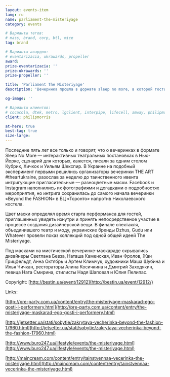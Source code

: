 ```yaml
---
layout: events-item
lang: ru
name: parliament-the-misteriyage
category: events

# Варианты тегов:
# mass, brand, corp, btl, mice
tag: brand 

# Варианты авардов:
# eventarizacia, ukrawards, propeller
award: 
prize-eventarizacia: ''
prize-ukrawards: ''
prize-propeller: ''

title: 'Parliament The Misteriyage‬'
description: 'Вечеринка прошла в формате sleep no more, в которой гости приняли непосредственное участие и привнесли последние штрихи в создание коллекции'

og-image: ''

# Варианты клиентов:
# cocacola, dtek, metro, lgclient, interpipe, lifecell, amway, philipmorris, olymp, maristela, udp, top, zefir, unicef, wog, sebbank, niko, nemiroff, maxim, velykakyshenia, marieclaire, chervonenkoracing, burn, altis, mts, prime, seppala, lifeclient, pekingduck,
client: philipmorris

at-hero: true
best-tag: true
size-large: 
---
```


Последние пять лет все только и говорят, что о вечеринках в формате Sleep No More — интерактивных театральных постановках в Нью-Йорке, сценарий для которых, кажется, писали за одним столом Кубрик, Хичкок и Уильям Шекспир. В Украине на подобный эксперимент первыми решились организаторы вечеринки THE ART #theartukraine, разослав за неделю до таинственного ивента интригующие пригласительные — разноцветные маски. Facebook и Instagram наполнились их фотографиями и догадками о подробностях мероприятия, но интрига сохранилась до самого начала вечеринки «Beyond the FASHION» в БЦ «Торонто» напротив Николаевского костела.

Цвет маски определял время старта перформанса для гостей, приглашенных увидеть изнутри и принять непосредственое участие в процессе создания дизайнерской вещи. В финале спектакля, объединившего театр и моду, украинские бренды Dzhus, Gudu или Whatever провели показ коллекций под одной общей идеей The Misteriyage.

Под масками на мистической вечеринке-маскараде скрывались дизайнеры Светлана Бевза, Наташа Каменская, Иван Фролов, Жан Грицфельдт, Анна Октябрь и Артем Климчук, художники Маша Шубина и Илья Чичкан, рестораторы Алина Косичкина и Дмитрий Заходякин, певица Ната Смирина, стилисты Надя Шаповал и Юлия Пелипас.

Copyright: [http://bestin.ua/event/12912](http://bestin.ua/event/12912/)

Links:

[http://pre-party.com.ua/content/entry/the-misteriyage-maskarad-ego-gosti-i-performery.html](http://pre-party.com.ua/content/entry/the-misteriyage-maskarad-ego-gosti-i-performery.html)

[http://jetsetter.ua/stati/sobytie/zakrytaya-vecherinka-beyond-the-fashion-17960.html](http://jetsetter.ua/stati/sobytie/zakrytaya-vecherinka-beyond-the-fashion-17960.html)

[http://www.buro247.ua/lifestyle/events/the-misteriyage.html](http://www.buro247.ua/lifestyle/events/the-misteriyage.html)

[http://maincream.com/content/entry/tainstvennaa-vecerinka-the-misteriyage.html](http://maincream.com/content/entry/tainstvennaa-vecerinka-the-misteriyage.html)
